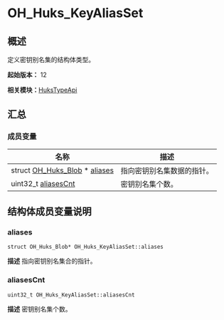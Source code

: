 # OH_Huks_KeyAliasSet


## 概述

定义密钥别名集的结构体类型。

**起始版本：** 12

**相关模块：**[HuksTypeApi](_huks_type_api.md)


## 汇总


### 成员变量

| 名称 | 描述 | 
| -------- | -------- |
| struct [OH_Huks_Blob](_o_h___huks___blob.md) \* [aliases](#aliases) | 指向密钥别名集数据的指针。  | 
| uint32_t [aliasesCnt](#aliasescnt) | 密钥别名集个数。  | 


## 结构体成员变量说明


### aliases

```
struct OH_Huks_Blob* OH_Huks_KeyAliasSet::aliases
```
**描述**
指向密钥别名集合的指针。


### aliasesCnt

```
uint32_t OH_Huks_KeyAliasSet::aliasesCnt
```
**描述**
密钥别名集个数。

